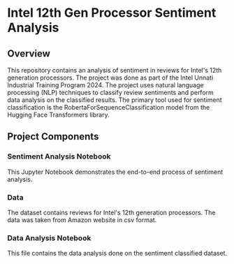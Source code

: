 # Intel 12th Gen Processor Sentiment Analysis
## Overview
This repository contains an analysis of sentiment in reviews for Intel's 12th generation processors. The project was done as part of the Intel Unnati Industrial Training Program 2024. The project uses natural language processing (NLP) techniques to classify review sentiments and perform data analysis on the classified results. The primary tool used for sentiment classification is the RobertaForSequenceClassification model from the Hugging Face Transformers library.

## Project Components
### Sentiment Analysis Notebook
This Jupyter Notebook demonstrates the end-to-end process of sentiment analysis.
### Data
The dataset contains reviews for Intel's 12th generation processors. The data was taken from Amazon website in csv format.
### Data Analysis Notebook
This file contains the data analysis done on the sentiment classified dataset.
